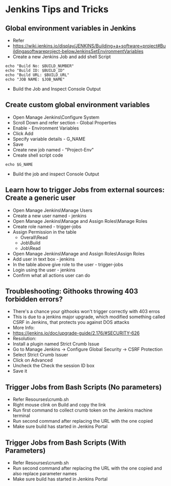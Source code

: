 # Jenkins Tips and Tricks

## Global environment variables in Jenkins
 - Refer
  - https://wiki.jenkins.io/display/JENKINS/Building+a+software+project#Buildingasoftwareproject-belowJenkinsSetEnvironmentVariables
 - Create a new Jenkins Job and add shell Script
  ```
  echo "Build No: $BUILD_NUMBER"
  echo "Build ID: $BUILD_ID"
  echo "Build URL: $BUILD_URL"
  echo "JOB NAME: $JOB_NAME"
  ```
 - Build the Job and Inspect Console Output

## Create custom global environment variables
 - Open Manage Jenkins\Configure System
 - Scroll Down and refer section - Global Properties
 - Enable - Environment Variables
 - Click Add
  - Specify variable details - G_NAME
 - Save
 - Create new job named - "Project-Env"
 - Create shell script code
```
echo $G_NAME
```
 - Build the job and inspect Console Output

## Learn how to trigger Jobs from external sources: Create a generic user
 - Open Manage Jenkins\Manage Users
 - Create a new user named - jenkins
 - Open Manage Jenkins\Manage and Assign Roles\Manage Roles
 - Create role named - trigger-jobs
  - Assign Permission in the table
    - Overall\Read
    - Job\Build
    - Job\Read
 - Open Manage Jenkins\Manage and Assign Roles\Assign Roles
  - Add user in text box - jenkins
  - In the table above give role to the user - trigger-jobs
 - Login using the user - jenkins
 - Confirm what all actions user can do


## Troubleshooting: Githooks throwing 403 forbidden errors?
- There's a chance your githooks won't trigger correctly with 403 erros
- This is due to a jenkins major upgrade, which modified something called CSRF in Jenkins, that protects you against DOS attacks
- More Info:
 - https://jenkins.io/doc/upgrade-guide/2.176/#SECURITY-626
- Resolution:
 - Install a plugin named Strict Crumb Issue
 - Go to Manage Jenkins -> Configure Global Security -> CSRF Protection
 - Select Strict Crumb Issuer
 - Click on Advanced
 - Uncheck the Check the session ID box
 - Save it


## Trigger Jobs from Bash Scripts (No parameters)
 - Refer Resourses\crumb.sh
 - Right mouse clink on Build and copy the link
 - Run first command to collect crumb token on the Jenkins machine terminal
 - Run second command after replacing the URL with the one copied
 - Make sure build has started in Jenkins Portal

## Trigger Jobs from Bash Scripts (With Parameters)
 - Refer Resourses\crumb.sh
 - Run second command after replacing the URL with the one copied and also replace parameter names
 - Make sure build has started in Jenkins Portal
